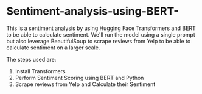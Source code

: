 # Sentiment-analysis-using-BERT-
This is a sentiment analysis by using Hugging Face Transformers and BERT to be able to calculate sentiment. We'll run the model using a single prompt but also leverage BeautifulSoup to scrape reviews from Yelp to be able to calculate sentiment on a larger scale. 

The steps used are: 
1. Install Transformers
2. Perform Sentiment Scoring using BERT and Python
3. Scrape reviews from Yelp and Calculate their Sentiment

